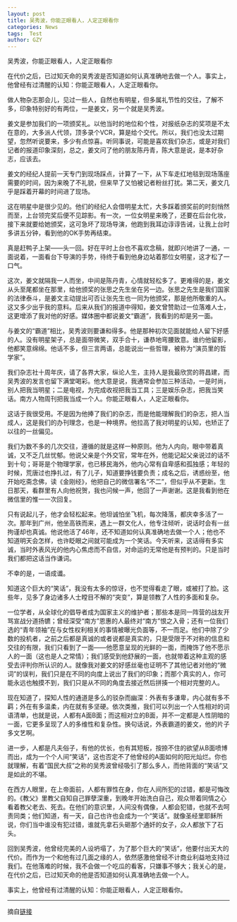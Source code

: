 ```yaml
---
layout: post
title: 吴秀波，你能正眼看人，人定正眼看你
categories: News
tags:  Test
author: GZY
---
```


吴秀波，你能正眼看人，人定正眼看你

在代价之后，已过知天命的吴秀波是否知道如何认真准确地去做一个人。事实上，他曾经有过清醒的认知：你能正眼看人，人定正眼看你。

做人物杂志那会儿，见过一些人，自然也有明星，但多属礼节性的交往，了解不多，印象特别好的有两位，一是姜文，另一个就是吴秀波。

姜文是参加我们的一项颁奖礼。以他当时的地位和个性，对报纸杂志的奖项是不太在意的，大多派人代领，顶多录个VCR，算是给个交代。所以，我们也没太过期望，忽然听说要来，多少有点惊喜。听同事说，可能是喜欢我们杂志，或是对我们记者的报道印象深刻，总之，姜文问了他的朋友陈丹青，陈大意是说，是本好杂志，应该去。

姜文的经纪人提前一天专门到现场踩点，计算了一下，从下车走红地毯到现场落座需要的时间，因为来晚了不礼貌，但来早了又怕被记者粉丝打扰。第二天，姜文几乎是踩着开幕的时间进了现场。

这在明星中是很少见的。他们的经纪人会借明星太忙，大多踩着颁奖前的时刻悄然而至，上台领完奖后便不见踪影。有一次，一位女明星来晚了，还要在后台化妆，接下来就要给她颁奖，这可急坏了现场导演，他跑到我耳边谆谆告诫，让我上台时多讲五分钟，看到他的OK手势再结束。

真是赶鸭子上架――头一回。好在平时上台也不喜欢念稿，就即兴地讲了一通，一面说着，一面看台下导演的手势，待终于看到他身边站着那位女明星，这才松了一口气。

这次，姜文就隔我一人而坐，中间是陈丹青，心情就轻松多了。更难得的是，姜文从头至尾都坐在那里，给他颁奖的张思之先生坐在另一边。张思之先生是我们国家的法律泰斗，是姜文主动提出可否让张先生也一同为他颁奖，那是他所敬重的人。这又多少出乎我的意料。后来从我们的报道中得知，姜文曾赞助过一位落难人士，这更增添了我对他的好感。媒体圈中都说姜文“霸道”，我看到的却是另一面。

与姜文的“霸道”相比，吴秀波则要谦和得多。他是那种初次见面就能给人留下好感的人。没有明星架子，总是面带微笑，双手合十，谦恭地弯腰致意。谁约他留影，他都笑意绵绵。他话不多，但三言两语，总能说出一些哲理，被称为“演员里的哲学家”。

我们杂志社十周年庆，请了各界大家，纵论人生，主持人是我最欣赏的蒋昌建，而吴秀波的发言也留下满堂喝彩。他大意是说，我通常会参加三种活动，一是时尚，别人把我当明星；二是电视，为完成收视把我当工具；三是娱乐杂志，把我当笑话。南方人物周刊把我当成一个人。你能正眼看人，人定正眼看你。

这话于我很受用。不是因为他捧了我们的杂志，而是他能理解我们的杂志，把人当成人，这是我们的办刊理念，也是一种境界。他拉高了我对明星的认知，也矫正了以往的一丝偏见。

我们为数不多的几次交往，遵循的就是这样一种原则。他为人内向，眼中带着真诚，又不乏几丝忧郁。他说父亲是个外交官，常年在外，他能记起父亲说过的话不到十句；哥哥是个物理学家，也已移民海外，他内心常有自卑感和孤独感；年轻的时候，荒唐过也挣扎过，有了儿子，知道要挣钱要负责；成名之后，诱惑纷至，他开始吃斋念佛，读《金刚经》，他把自己的微信署名“不二”，但似乎从不更新。生日那天，看群里有人向他祝贺，我也问候一声，他回了一声谢谢。这是我看到他在微信里的惟一一次回复。

只有说起儿子，他才会轻松起来。他坦诚怕坐飞机，每次降落，都庆幸多活了一次。那年到广州，他坐高铁而来，遇上一群文化人，他专注倾听，说话时会有一丝拘谨却也真诚。他说他活了46年，还不知道如何认真准确地去做一个人；他也不知道明天会怎样，也许眨眼之间就可能成为一个笑话。今天听来，这话得有多实诚，当时外表风光的他内心焦虑而不自信，对命运的无常他是有预判的。只是当时我们都把这话当作谦词。

不幸的是，一语成谶。

知道这个巨大的“笑话”，我没有太多的惊讶，也不觉得看走了眼，或被打了脸。这些年，见多了身边诸多人士瞠目不解的“突变”，算是领教了人性的多面和复杂。

一位学者，从全球化的倡导者成为国家主义的维护者；那些本是同一阵营的战友开骂宣战分道扬镳；曾经深受“南方”恩惠的人最终对“南方”恨之入骨；还有一位我们选的“青年领袖”在与女性权利相关的事情被曝光负面等，不一而足。他们中除了少数的投机者，之前之后都是真诚的或者说都是真实的，只是受限于不对称的信息和交往的有限，我们只看到了一面――他愿意呈现的光鲜的一面，而掩饰了他不愿示人的一面（这也是人之常情）；我们感受到他舒展的一面，也就带着这种主观的感受去评判你所认识的人。就像我对姜文的好感丝毫也证明不了其他记者对他的“微词”的误判，我们只是在不同的向度上说出了我们的印象；而那个真实的人，你可能永远也触摸不到，我们只是从不同的角度去接近然后拼揍一个相对完整的人。

现在知道了，探知人性的通道是多么的驳杂而幽深：外表有多谦卑，内心就有多不羁；外在有多温柔，内在就有多坚硬。依次类推，我们可以列出一个人性相对的词语清单，也就是说，人都有A面B面；而这相对立的B面，并不一定都是人性阴暗的一面，它更多呈现了人的多维性和复杂性。换句话说，外表霸道的姜文，他的片子多文艺啊。

进一步，人都是凡夫俗子，有他的优长，也有其短板，按捺不住的欲望从B面喷博而出，成为一个个人间“笑话”，这也否定不了他曾经的A面如何的阳光灿烂。你也就理解，有着“国民大叔”之称的吴秀波曾经吸引了那么多人，而他背面的“笑话”又是如此的不堪。

在西方人眼里，在上帝面前，人都有罪性在身，你在人间所犯的过错，都是可悔改的。《教父》里教父自知自己罪孽深重，到晚年开始洗白自己，观众带着同情之心看着教父老去、死去。在他们的意识里，人间没有偶像，人都会犯错，也就不去呵责同类；他们知道，有一天，自己也许也会成为一个“笑话”。就像圣经里耶稣所说，你们当中谁没有犯过错，谁就先拿石头砸那个通奸的女子，众人都放下了石头。

回到吴秀波，他曾经完美的人设坍塌了，为了那个巨大的“笑话”，他要付出天大的代价。而作为一个和他有过几面之缘的人，依然感激他曾经不计商业利益地支持过我们。在他落难的时候，我不会做一个吃瓜的看客，只嫌事不够大；我关心的是，在代价之后，已过知天命的他是否知道如何认真准确地去做一个人。

事实上，他曾经有过清醒的认知：你能正眼看人，人定正眼看你。

*****

摘自[链接](http://dajia.qq.com/original/category/xl20190124.html)